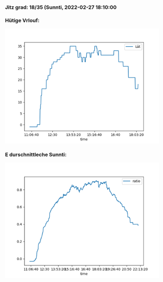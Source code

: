 ### Jitz grad: 18/35 (Sunnti, 2022-02-27 18:10:00

### Hütige Vrlouf:
![Graph](Today.png)

### E durschnittleche Sunnti:
![Graph](Sunnti.png)
